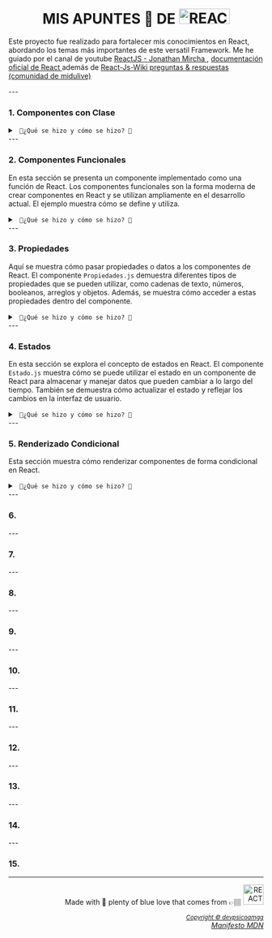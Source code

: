 <body>
  <div class="container">
    <h1 align="center">MIS APUNTES 📝 DE <img src="https://media3.giphy.com/media/CuIm1Mi2xGhfa5vu2L/giphy.gif" title="REACT" alt="REACT" width="100" height="30" /></h1>
  </div>
</body>

  <p>Este proyecto fue realizado para fortalecer mis conocimientos en React, abordando los temas más importantes de este versatil Framework. Me he guiado por el canal de youtube  
  <a href="https://www.youtube.com/playlist?list=PLvq-jIkSeTUZ5XcUw8fJPTBKEHEKPMTKk" target="_blank" rel="noopener noreferrer"> ReactJS - Jonathan Mircha </a>,  
  <a href="https://es.react.dev/" target="_blank" rel="noopener noreferrer"> documentación oficial de React </a> además de <a href="https://www.reactjs.wiki/" target="_blank" rel="noopener noreferrer"> React-Js-Wiki preguntas & respuestas (comunidad de midulive) </a> </p>
---
  <h3>1. Componentes con Clase</h3>
  <details> <summary><code> 🔽¿Qué se hizo y cómo se hizo? 🔽</summary> En esta sección se encuentra un ejemplo de un componente implementado con una clase de JavaScript. Los componentes de clase son una forma antigua de crear componentes en React, y en este ejemplo se muestra el cómo se define y utiliza un componente de esta manera. <br /> </code> 
  <ol>
    <li>Se importó la biblioteca <code>React</code> y se importaron las imágenes necesarias para su uso en el componente.</li>
    <li>Se definió una función llamada <code>ComponenteDos</code> que representa el componente funcional.</li>
    <li>El componente contiene elementos HTML y texto para proporcionar información sobre los componentes funcionales en React.</li>
    <li>Las imágenes se importaron y se asignaron a variables para su uso posterior en el componente.</li>
    <li>Las imágenes se insertaron en el componente utilizando la etiqueta <code>&lt;img&gt;</code> y se especificó la ruta de la imagen utilizando las variables correspondientes.</li>
    <li>Al final del código, se exportó el componente <code>ComponenteDos</code> utilizando la sintaxis <code>export default ComponenteDos</code>.</li>
  </ol>
</details>
---

  <h3>2. Componentes Funcionales</h3>
  <p>En esta sección se presenta un componente implementado como una función de React. Los componentes funcionales son la forma moderna de crear componentes en React y se utilizan ampliamente en el desarrollo actual. El ejemplo muestra cómo se define y utiliza. </p>

  <details>
  <summary><code> 🔻¿Qué se hizo y cómo se hizo? 🔻</code></summary>
  <ol>
    <li>Se importó la biblioteca <code>React</code>.</li>
    <li>Se definió un componente funcional llamado <code>Propiedades</code>.</li>
    <li>El componente recibe <code>props</code> como parámetro.</li>
    <li>El componente contiene elementos HTML y texto que utilizan las <code>props</code> para mostrar valores dinámicos.</li>
    <li>Las <code>props</code> se utilizan dentro de las etiquetas <code>{}</code> para insertar los valores dinámicos en el contenido del componente.</li>
    <li>Se utiliza la sintaxis <code>props.propiedad ? "✅" : "✖️"</code> para renderizar un emoji de "✅" o "✖️" dependiendo del valor booleano de la <code>props.boolean</code>.</li>
    <li>Se utilizan métodos de manipulación de arrays, como <code>.join(", ")</code> y <code>.map(props.function)</code>, para mostrar los valores de las <code>props.arr</code> de manera formateada.</li>
    <li>Se accede a los valores de un objeto utilizando la sintaxis <code>props.obj.nombre</code> y <code>props.obj.correo</code>.</li>
    <li>Se utiliza la <code>props.elemento</code> directamente en la escritura literal del elemento.</li>
    <li>Se utiliza la <code>props.componenteReact</code> para mostrar otro componente React dentro de <code>{}</code>.</li>
    <li>Se exporta el componente <code>Propiedades</code> utilizando la sintaxis <code>export default Propiedades</code>.</li>
    <li>Se definen valores predeterminados para las <code>props</code> utilizando <code>Propiedades.defaultProps</code>.</li>
  </ol>
</details>
--- 
  <h3>3. Propiedades</h3>
  <p>Aquí se muestra cómo pasar propiedades o datos a los componentes de React. El componente <code>Propiedades.js</code> demuestra diferentes tipos de propiedades que se pueden utilizar, como cadenas de texto, números, booleanos, arreglos y objetos. Además, se muestra cómo acceder a estas propiedades dentro del componente.</p>
  <details>
  <summary><code> 🔻¿Qué se hizo y cómo se hizo? 🔻 </code></summary>
  <ol>
    <li>Importación de la biblioteca <code>React</code>.</li>
    <li>Declaración de una función llamada <code>Propiedades</code> que representa el componente funcional.</li>
    <li>El componente utiliza las <code>props</code> para mostrar valores dinámicos en elementos HTML como <code>&lt;h2&gt;</code>, <code>&lt;p&gt;</code> y <code>&lt;bdo&gt;</code>.</li>
    <li>Se utiliza la sintaxis <code>{props.propiedad}</code> para acceder a los valores de las <code>props</code> y mostrarlos en el contenido del componente.</li>
    <li>Se define la propiedad <code>defaultProps</code> para establecer valores predeterminados para las <code>props</code> en caso de que no se proporcionen al componente.</li>
    <li>Se exporta el componente <code>Propiedades</code> utilizando la sintaxis <code>export default Propiedades</code>.</li>
  </ol>
</details>
--- 

  <h3>4. Estados</h3>
  <p>En esta sección se explora el concepto de estados en React. El componente <code>Estado.js</code> muestra cómo se puede utilizar el estado en un componente de React para almacenar y manejar datos que pueden cambiar a lo largo del tiempo. También se demuestra cómo actualizar el estado y reflejar los cambios en la interfaz de usuario.</p>

<details>
  <summary>
    <code> 🔻¿Qué se hizo y cómo se hizo? 🔻 </code>
  </summary>
  <<ul>
    <li>Se importa la biblioteca React y el módulo Component desde React.</li>
    <li>Se define la clase "<code>Estado</code>" que extiende la clase "<code>Component</code>" de React.</li>
    <li>Se implementa el constructor de la clase donde se inicializa el estado con la propiedad "<code>contador</code>" y el valor de 0.</li>
    <li>Se define el método "<code>render</code>" que devuelve el contenido del componente utilizando JSX.</li>
    <li>Se muestra información sobre los estados en React, incluyendo su inmutabilidad, la necesidad de utilizar "<code>setState</code>" para modificarlos y su naturaleza asíncrona.</li>
    <li>Se menciona que para este módulo se utiliza un componente de clase, pero se indica que una forma menos "verbosa" de utilizar estados es mediante componentes funcionales y los hooks de React.</li>
    <li>Se muestra el valor del estado "<code>contador</code>" en un párrafo utilizando "<code>{this.state.contador}</code>".</li>
    <li>Se comenta el código que utiliza "<code>setInterval</code>" para incrementar el valor del contador cada segundo debido a que genera un error en este contexto de componente de clase.</li>
    <li>Se exporta el componente "<code>Estado</code>" para poder ser utilizado en otros archivos de la aplicación.</li>
  </ul>
</details>
 ---
   
  <h3>5. Renderizado Condicional</h3>
  <p>Esta sección muestra cómo renderizar componentes de forma condicional en React. </p>

<details>
  <summary>
    <code> 🔻¿Qué se hizo y cómo se hizo? 🔻 </code>
  </summary>
  <ul>
  <ul>
    <li>Se importa la biblioteca React y se importan los componentes "<code>LoggIn</code>" y "<code>LogOut</code>".</li>
    <li>Se define el componente "<code>LoggIn</code>" que muestra un mensaje de inicio de sesión.</li>
    <li>Se define el componente "<code>LogOut</code>" que muestra un mensaje de cierre de sesión.</li>
    <li>Se exporta el componente "<code>RenderizadoCondicional</code>" que es una clase de React que extiende la clase "<code>Component</code>".</li>
    <li>En el constructor de la clase, se inicializa el estado con una propiedad llamada "<code>sesion</code>" con el valor inicial de "<code>true</code>".</li>
    <li>Se define el método "<code>handleChange</code>" que se ejecuta cuando se cambia el valor del input y actualiza el estado "<code>sesion</code>" según el valor ingresado.</li>
    <li>En el método "<code>render</code>", se utiliza una expresión ternaria para renderizar el componente "<code>LoggIn</code>" o "<code>LogOut</code>" dependiendo del valor del estado "<code>sesion</code>".</li>
    <li>Se muestra un input de texto donde se puede introducir "<code>true</code>" o "<code>false</code>" para cambiar el estado "<code>sesion</code>" y ver el renderizado condicional en acción.</li>
  </ul>
</details>
---
<h3>6.</h3>
---
<h3>7.</h3>
---
<h3>8.</h3>
---
<h3>9.</h3>
---
<h3>10.</h3>
---
<h3>11.</h3>
---
<h3>12.</h3>
---
<h3>13.</h3>
---
<h3>14.</h3>
---
<h3>15.</h3>
<hr></hr>
   <div align="right">
<p align="right"> Made with &#128153; plenty of blue love that comes from 👉🏽 <img src="https://media3.giphy.com/media/fihL7vZxPq5kwB89mH/200.gif" title="REACT" alt="REACT" width="40" height="40"/>   </p> 
  <em><sup> <a href="https://github.com/devpsicoamgg/devpsicoamgg/blob/main/copyright">Copyright &#169 devpsicoamgg</a> </sup></em>
  <br>
  <em><a href="https://www.mozilla.org/en-US/about/manifesto/">Manifesto MDN</a></em>
</div>
</body>
